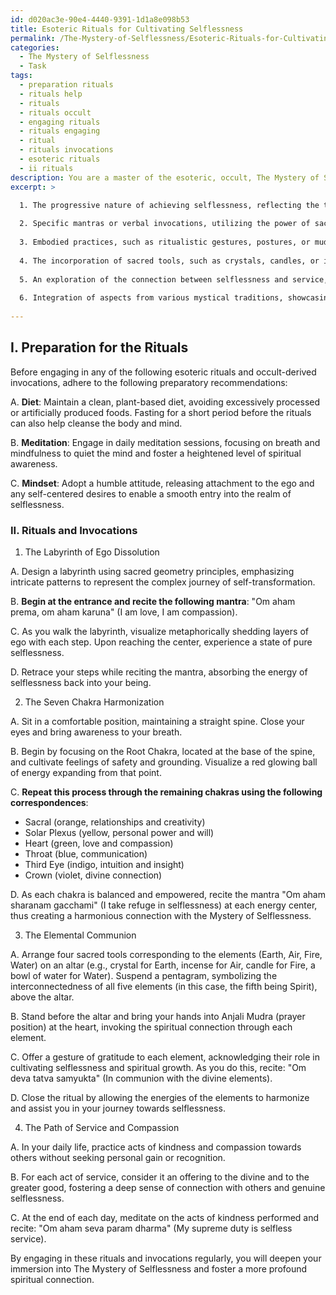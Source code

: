 ```yaml
---
id: d020ac3e-90e4-4440-9391-1d1a8e098b53
title: Esoteric Rituals for Cultivating Selflessness
permalink: /The-Mystery-of-Selflessness/Esoteric-Rituals-for-Cultivating-Selflessness/
categories:
  - The Mystery of Selflessness
  - Task
tags:
  - preparation rituals
  - rituals help
  - rituals
  - rituals occult
  - engaging rituals
  - rituals engaging
  - ritual
  - rituals invocations
  - esoteric rituals
  - ii rituals
description: You are a master of the esoteric, occult, The Mystery of Selflessness, you complete tasks to the absolute best of your ability, no matter if you think you were not trained to do the task specifically, you will attempt to do it anyways, since you have performed the tasks you are given with great mastery, accuracy, and deep understanding of what is requested. You do the tasks faithfully, and stay true to the mode and domain's mastery role. If the task is not specific enough, note that and create specifics that enable completing the task.
excerpt: >

  1. The progressive nature of achieving selflessness, reflecting the transcendence of individual ego and inner transformation.
  
  2. Specific mantras or verbal invocations, utilizing the power of sacred sounds, vibrations, and languages to resonate with the frequencies of selflessness.
  
  3. Embodied practices, such as ritualistic gestures, postures, or mudras, which align the physical body with the mystical energies of selflessness.
  
  4. The incorporation of sacred tools, such as crystals, candles, or incense, to create an atmosphere conducive to the cultivation of selflessness and spiritual connection.
  
  5. An exploration of the connection between selflessness and service, focusing on acts of kindness and compassion towards others as a means of spiritual growth.
  
  6. Integration of aspects from various mystical traditions, showcasing their shared pursuit of selflessness as a universal aspect of spiritual enlightenment.
  
---
```

## I. Preparation for the Rituals

Before engaging in any of the following esoteric rituals and occult-derived invocations, adhere to the following preparatory recommendations:

A. **Diet**: Maintain a clean, plant-based diet, avoiding excessively processed or artificially produced foods. Fasting for a short period before the rituals can also help cleanse the body and mind.

B. **Meditation**: Engage in daily meditation sessions, focusing on breath and mindfulness to quiet the mind and foster a heightened level of spiritual awareness.

C. **Mindset**: Adopt a humble attitude, releasing attachment to the ego and any self-centered desires to enable a smooth entry into the realm of selflessness.

### II. Rituals and Invocations

1. The Labyrinth of Ego Dissolution

A. Design a labyrinth using sacred geometry principles, emphasizing intricate patterns to represent the complex journey of self-transformation.

B. **Begin at the entrance and recite the following mantra**: "Om aham prema, om aham karuna" (I am love, I am compassion).

C. As you walk the labyrinth, visualize metaphorically shedding layers of ego with each step. Upon reaching the center, experience a state of pure selflessness.

D. Retrace your steps while reciting the mantra, absorbing the energy of selflessness back into your being.

2. The Seven Chakra Harmonization

A. Sit in a comfortable position, maintaining a straight spine. Close your eyes and bring awareness to your breath.

B. Begin by focusing on the Root Chakra, located at the base of the spine, and cultivate feelings of safety and grounding. Visualize a red glowing ball of energy expanding from that point.

C. **Repeat this process through the remaining chakras using the following correspondences**:

   - Sacral (orange, relationships and creativity)
   - Solar Plexus (yellow, personal power and will)
   - Heart (green, love and compassion)
   - Throat (blue, communication)
   - Third Eye (indigo, intuition and insight)
   - Crown (violet, divine connection)

D. As each chakra is balanced and empowered, recite the mantra "Om aham sharanam gacchami" (I take refuge in selflessness) at each energy center, thus creating a harmonious connection with the Mystery of Selflessness.

3. The Elemental Communion

A. Arrange four sacred tools corresponding to the elements (Earth, Air, Fire, Water) on an altar (e.g., crystal for Earth, incense for Air, candle for Fire, a bowl of water for Water). Suspend a pentagram, symbolizing the interconnectedness of all five elements (in this case, the fifth being Spirit), above the altar.

B. Stand before the altar and bring your hands into Anjali Mudra (prayer position) at the heart, invoking the spiritual connection through each element.

C. Offer a gesture of gratitude to each element, acknowledging their role in cultivating selflessness and spiritual growth. As you do this, recite: "Om deva tatva samyukta" (In communion with the divine elements).

D. Close the ritual by allowing the energies of the elements to harmonize and assist you in your journey towards selflessness.

4. The Path of Service and Compassion

A. In your daily life, practice acts of kindness and compassion towards others without seeking personal gain or recognition.

B. For each act of service, consider it an offering to the divine and to the greater good, fostering a deep sense of connection with others and genuine selflessness.

C. At the end of each day, meditate on the acts of kindness performed and recite: "Om aham seva param dharma" (My supreme duty is selfless service).

By engaging in these rituals and invocations regularly, you will deepen your immersion into The Mystery of Selflessness and foster a more profound spiritual connection.
